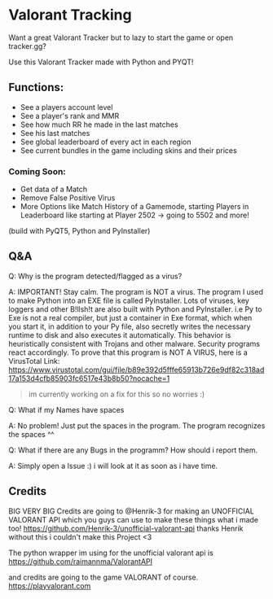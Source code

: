 # Valorant Tracking
Want a great Valorant Tracker but to lazy to start the game or open tracker.gg?

Use this Valorant Tracker made with Python and PYQT!

## Functions:
- See a players account level
- See a player's rank and MMR
- See how much RR he made in the last matches
- See his last matches
- See global leaderboard of every act in each region
- See current bundles in the game including skins and their prices

### Coming Soon:
- Get data of a Match
- Remove False Positive Virus
- More Options like Match History of a Gamemode,
                    starting Players in Leaderboard like starting at Player 2502 -> going to 5502
                    and more!
                    
(build with PyQT5, Python and PyInstaller)

## Q&A
Q:  Why is the program detected/flagged as a virus?

A:  IMPORTANT! Stay calm. The program is NOT a virus. The program I used to make Python into an EXE file is called PyInstaller. Lots of viruses, key loggers and other B!llsh!t are also built with Python and PyInstaller. i.e Py to Exe is not a real compiler, but just a container in Exe format, which when you start it, in addition to your Py file, also secretly writes the necessary runtime to disk and also executes it automatically. This behavior is heuristically consistent with Trojans and other malware. Security programs react accordingly. To prove that this program is NOT A VIRUS, here is a VirusTotal Link: https://www.virustotal.com/gui/file/b89e392d5fffe65913b726e9df82c318ad17a153d4cfb85903fc6517e43b8b50?nocache=1 
> im currently working on a fix for this so no worries :)



Q: What if my Names have spaces

A:  No problem! Just put the spaces in the program. The program recognizes the spaces ^^


Q: What if there are any Bugs in the programm? How should i report them.

A: Simply open a Issue :) i will look at it as soon as i have time.


## Credits
BIG VERY BIG Credits are going to @Henrik-3 for making an UNOFFICIAL VALORANT API which you guys can use to make these things what i made too! https://github.com/Henrik-3/unofficial-valorant-api thanks Henrik without this i couldn't make this Project <3

The python wrapper im using for the unofficial valorant api is https://github.com/raimannma/ValorantAPI

and credits are going to the game VALORANT of course. https://playvalorant.com
